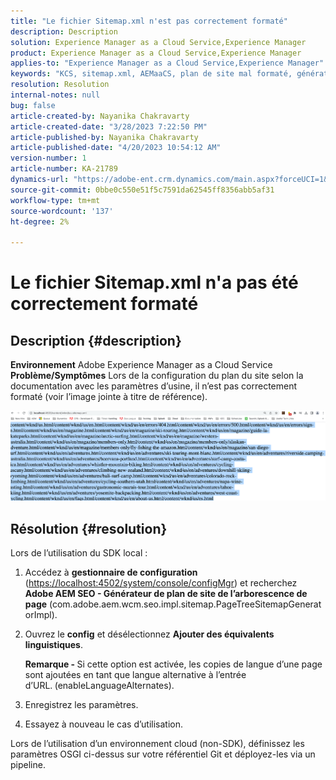 ```yaml
---
title: "Le fichier Sitemap.xml n'est pas correctement formaté"
description: Description
solution: Experience Manager as a Cloud Service,Experience Manager
product: Experience Manager as a Cloud Service,Experience Manager
applies-to: "Experience Manager as a Cloud Service,Experience Manager"
keywords: "KCS, sitemap.xml, AEMaaCS, plan de site mal formaté, générateur de plan de site de l’arborescence de page, équivalent linguistique"
resolution: Resolution
internal-notes: null
bug: false
article-created-by: Nayanika Chakravarty
article-created-date: "3/28/2023 7:22:50 PM"
article-published-by: Nayanika Chakravarty
article-published-date: "4/20/2023 10:54:12 AM"
version-number: 1
article-number: KA-21789
dynamics-url: "https://adobe-ent.crm.dynamics.com/main.aspx?forceUCI=1&pagetype=entityrecord&etn=knowledgearticle&id=a58337ec-9dcd-ed11-b597-6045bd0065b6"
source-git-commit: 0bbe0c550e51f5c7591da62545ff8356abb5af31
workflow-type: tm+mt
source-wordcount: '137'
ht-degree: 2%

---
```


# Le fichier Sitemap.xml n&#39;a pas été correctement formaté

## Description {#description}

<b>Environnement</b>
Adobe Experience Manager as a Cloud Service
<b>Problème/Symptômes</b>
Lors de la configuration du plan du site selon la documentation avec les paramètres d’usine, il n’est pas correctement formaté (voir l’image jointe à titre de référence).

![](assets/___3ee61370-b4d7-ed11-a7c7-6045bd006704___.png)


## Résolution {#resolution}


Lors de l’utilisation du SDK local :

1. Accédez à <b>gestionnaire de configuration</b> ([https://localhost:4502/system/console/configMgr](http://localhost:4502/system/console/configMgr%29 "Lien de suivi")) et recherchez <b>Adobe AEM SEO - Générateur de plan de site de l’arborescence de page</b> (com.adobe.aem.wcm.seo.impl.sitemap.PageTreeSitemapGeneratorImpl).


2. Ouvrez le <b>config</b> et désélectionnez <b>Ajouter des équivalents linguistiques</b>.



   <b>Remarque - </b>Si cette option est activée, les copies de langue d’une page sont ajoutées en tant que langue alternative à l’entrée d’URL.<b> </b>(enableLanguageAlternates).


3. Enregistrez les paramètres.


4. Essayez à nouveau le cas d’utilisation.


Lors de l’utilisation d’un environnement cloud (non-SDK), définissez les paramètres OSGI ci-dessus sur votre référentiel Git et déployez-les via un pipeline.
